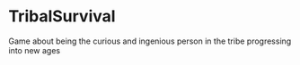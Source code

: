 # TribalSurvival
Game about being the curious and ingenious person in the tribe progressing into new ages
